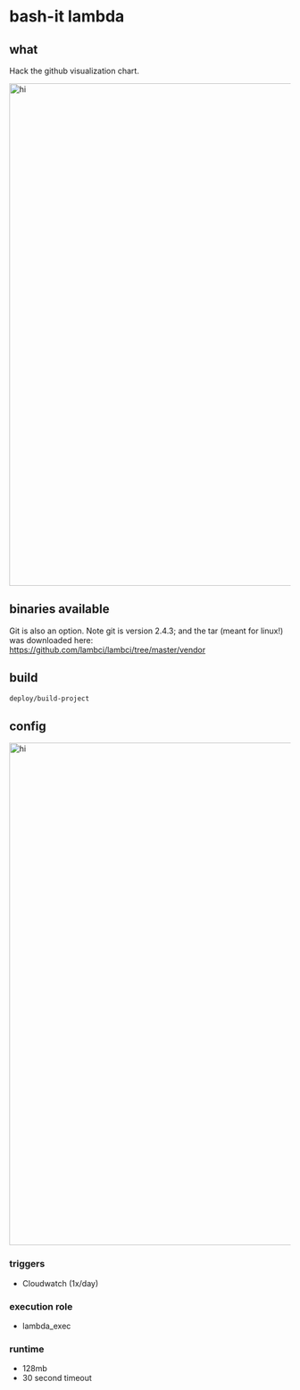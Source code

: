# bash-it lambda

## what
Hack the github visualization chart.

<img src="dev-resources/img/h4x.png" alt="hi" width="900"/>

## binaries available

Git is also an option. Note git is version 2.4.3; and the tar (meant for linux!)
was downloaded here: <https://github.com/lambci/lambci/tree/master/vendor>

## build
```bash
deploy/build-project
```

## config
<img src="dev-resources/img/bash_it_config.png" alt="hi" width="900"/>

### triggers
- Cloudwatch (1x/day)

### execution role
- lambda_exec

### runtime
- 128mb
- 30 second timeout
